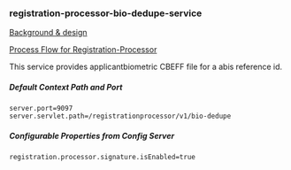 ### registration-processor-bio-dedupe-service


[Background & design](https://github.com/mosip/mosip/wiki/Registration-Processor)

[Process Flow for Registration-Processor](https://github.com/mosip/mosip/blob/master/docs/requirements/FinalProcessFlows/MOSIP_Process%20Flow%201.19%20Reg%20Processor.pdf)

This service provides applicantbiometric CBEFF file for a abis reference id.

##### Default Context Path and Port
```
server.port=9097
server.servlet.path=/registrationprocessor/v1/bio-dedupe
```
##### Configurable Properties from Config Server
```
registration.processor.signature.isEnabled=true
```
